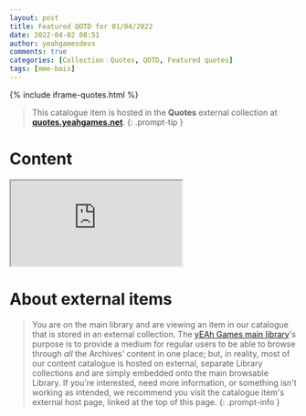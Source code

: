 ```yaml
---
layout: post
title: Featured QOTD for 01/04/2022
date: 2022-04-02 08:51
author: yeahgamesdevs
comments: true
categories: [Collection﹕Quotes, QOTD, Featured quotes]
tags: [mme-bois]
---
```


{% include iframe-quotes.html %}

> This catalogue item is hosted in the **Quotes** external collection at **[quotes.yeahgames.net](https://quotes.yeahgames.net/view/qotd-for-01-04-2022/)**.
{: .prompt-tip }



# Content
<div class="iframe-container"> 
  <iframe class="responsive-iframe" src="https://quotes.yeahgames.net/view/qotd-for-01-04-2022/"></iframe>
</div>

# About external items

> You are on the main library and are viewing an item in our catalogue that is stored in an external collection. The [yEAh Games main library](https://library.yeahgames.net)'s purpose is to provide a medium for regular users to be able to browse through *all* the Archives' content in one place; but, in reality, most of our content catalogue is hosted on external, separate Library collections and are simply embedded onto the main browsable Library. If you're interested, need more information, or something isn't working as intended, we recommend you visit the catalogue item's external host page, linked at the top of this page.
{: .prompt-info }